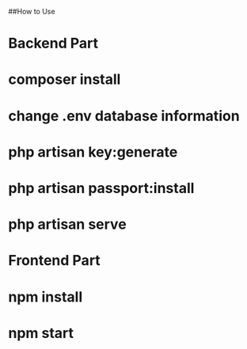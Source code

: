 ##How to Use

# Backend Part
# composer install
# change .env database information
# php artisan key:generate
# php artisan passport:install
# php artisan serve


# Frontend Part
# npm install
# npm start
